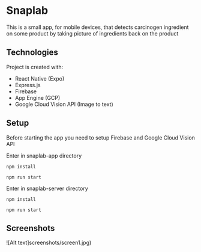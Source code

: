 Snaplab
===

This is a small app, for mobile devices, that detects carcinogen ingredient on some product by taking picture of ingredients back on the product


## Technologies
Project is created with:
* React Native (Expo)
* Express.js
* Firebase
* App Engine (GCP)
* Google Cloud Vision API (Image to text)

## Setup
Before starting the app you need to setup Firebase and Google Cloud Vision API 

Enter in snaplab-app directory
```
npm install 
```

```
npm run start 
```

Enter in snaplab-server directory
```
npm install 
```

```
npm run start 
```
## Screenshots
![Alt text]screenshots/screen1.jpg)


